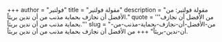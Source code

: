 +++
author = "فولتير"
title = "مقولة فولتير"
description = "مقولة فولتير: من الأفضل أن نجازف بحماية مذنب من أن ندين بريئاً."
quote = '''من الأفضل أن نجازف بحماية مذنب من أن ندين بريئاً.''' 
slug = "من-الأفضل-أن-نجازف-بحماية-مذنب-من-أن-ندين-بريئاً"
+++
من الأفضل أن نجازف بحماية مذنب من أن ندين بريئاً.
